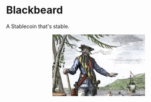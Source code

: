 # Blackbeard

A Stablecoin that's stable.

<div align="center">
 <img src="asset/blackbeard.webp" width="50%" align="centre">
</div>
